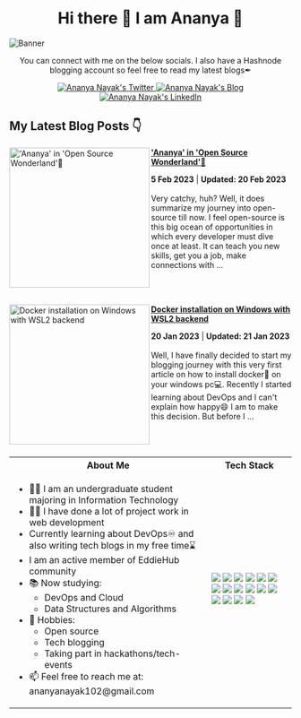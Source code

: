 <h1 align="center"> Hi there 👋 I am Ananya 👩 </h1> 

![Banner](https://user-images.githubusercontent.com/55504616/223646575-7ca2f90e-561e-4f0e-ac54-681860bf29ed.png)

<p align="center">You can connect with me on the below socials. I also have a Hashnode blogging account so feel free to read my latest blogs✒</p>

<p align="center">
  <a href="http://twitter.com/Ananya_codes">
    <img src="https://img.shields.io/badge/Twitter-%231DA1F2.svg?style=for-the-badge&logo=Twitter&logoColor=white" alt="Ananya Nayak's Twitter"/>
  </a>
  <a href="https://ananyacodes.hashnode.dev/">
    <img src="https://img.shields.io/badge/Hashnode-2962FF?style=for-the-badge&logo=hashnode&logoColor=white" alt="Ananya Nayak's Blog"/>
  </a>
  <a href="https://www.linkedin.com/in/ananya-nayak-9bb2a4231/">
    <img src="https://img.shields.io/badge/linkedin-%230077B5.svg?style=for-the-badge&logo=linkedin&logoColor=white" alt="Ananya Nayak's LinkedIn"/>
  </a>
</p> 

## My Latest Blog Posts 👇
<!-- HASHNODE_BLOG:START -->
<p align="left">
<a href="https://ananyacodes.hashnode.dev/ananya-in-open-source-wonderland" title="'Ananya' in 'Open Source Wonderland'🐙"><img src="https://cdn.hashnode.com/res/hashnode/image/stock/unsplash/wX2L8L-fGeA/upload/fd0b986cead64299b3c774c693145480.jpeg" alt="'Ananya' in 'Open Source Wonderland'🐙" width="250px" align="left" /></a>
<a href="https://ananyacodes.hashnode.dev/ananya-in-open-source-wonderland" title="'Ananya' in 'Open Source Wonderland'🐙"><strong>'Ananya' in 'Open Source Wonderland'🐙</strong></a>
<div><strong>5 Feb 2023</strong> | <strong>Updated: 20 Feb 2023</strong></div>
<br/> Very catchy, huh? Well, it does summarize my journey into open-source till now. I feel open-source is this big ocean of opportunities in which every developer must dive once at least. It can teach you new skills, get you a job, make connections with ... </p> <br/> <br/>
<p align="left">
<a href="https://ananyacodes.hashnode.dev/docker-installation-on-windows-with-wsl2-backend" title="Docker installation on Windows with WSL2 backend"><img src="https://cdn.hashnode.com/res/hashnode/image/upload/v1674208596339/30c17bfa-3b5e-4d21-83bc-d012ffcabdb3.png" alt="Docker installation on Windows with WSL2 backend" width="250px" align="left" /></a>
<a href="https://ananyacodes.hashnode.dev/docker-installation-on-windows-with-wsl2-backend" title="Docker installation on Windows with WSL2 backend"><strong>Docker installation on Windows with WSL2 backend</strong></a>
<div><strong>20 Jan 2023</strong> | <strong>Updated: 21 Jan 2023</strong></div>
<br/> Well, I have finally decided to start my blogging journey with this very first article on how to install docker🐳 on your windows pc💻.
Recently I started learning about DevOps and I can't explain how happy😄 I am to make this decision. But before I ... </p> <br/> <br/>
<!-- HASHNODE_BLOG:END -->

<table>
<tr>
 <th>About Me</th>
 <th>Tech Stack</th>
</tr>

<tr>
 <td width="70%">
   <ul>
     <li> 👩‍🎓 I am an undergraduate student majoring in Information Technology </li>
     <li> 👩‍💻 I have done a lot of project work in web development </li>
     <li> Currently learning about DevOps♾ and also writing tech blogs in my free time⌛ </li>
     <li> I am an active member of EddieHub community</li>
     <li> 📚 Now studying:   
        <ul> 
          <li> DevOps and Cloud</li>   
          <li> Data Structures and Algorithms </li> 
        </ul>          
     </li>  
     <li> 🏓 Hobbies:
        <ul> 
          <li> Open source </li>
          <li> Tech blogging </li>
          <li> Taking part in hackathons/tech-events</li>
        </ul>
     </li>  
     <li> 📫 Feel free to reach me at: ananyanayak102@gmail.com</li>
   </ul> 
</td>
<td>
    <img src="https://img.shields.io/badge/java-%23ED8B00.svg?style=for-the-badge&logo=java&logoColor=white"/>
    <img src="https://img.shields.io/badge/git-%23F05033.svg?style=for-the-badge&logo=git&logoColor=white"/>
    <img src="https://img.shields.io/badge/github-%23121011.svg?style=for-the-badge&logo=github&logoColor=white"/>
    <img src="https://img.shields.io/badge/gitpod-f06611.svg?style=for-the-badge&logo=gitpod&logoColor=white"/>
    <img src="https://img.shields.io/badge/javascript-%23323330.svg?style=for-the-badge&logo=javascript&logoColor=%23F7DF1E"/>
    <img src="https://img.shields.io/badge/css3-%231572B6.svg?style=for-the-badge&logo=css3&logoColor=white"/>
    <img src="https://img.shields.io/badge/html5-%23E34F26.svg?style=for-the-badge&logo=html5&logoColor=white"/>
    <img src="https://img.shields.io/badge/react-%2320232a.svg?style=for-the-badge&logo=react&logoColor=%2361DAFB"/>
    <img src="https://img.shields.io/badge/docker-%230db7ed.svg?style=for-the-badge&logo=docker&logoColor=white"/>
    <img src="https://img.shields.io/badge/Visual%20Studio%20Code-0078d7.svg?style=for-the-badge&logo=visual-studio-code&logoColor=white"/>
    <img src="https://img.shields.io/badge/Ubuntu-E95420?style=for-the-badge&logo=ubuntu&logoColor=white"/>
    <img src="https://img.shields.io/badge/Firebase-039BE5?style=for-the-badge&logo=Firebase&logoColor=white"/>
    <img src="https://img.shields.io/badge/MongoDB-%234ea94b.svg?style=for-the-badge&logo=mongodb&logoColor=white"/>
    <img src="https://img.shields.io/badge/node.js-6DA55F?style=for-the-badge&logo=node.js&logoColor=white"/>
    <img src="https://img.shields.io/badge/NPM-%23000000.svg?style=for-the-badge&logo=npm&logoColor=white"/>
    <img src="https://img.shields.io/badge/express.js-%23404d59.svg?style=for-the-badge&logo=express&logoColor=%2361DAFB"/>
  </td>
</tr>
</table>

